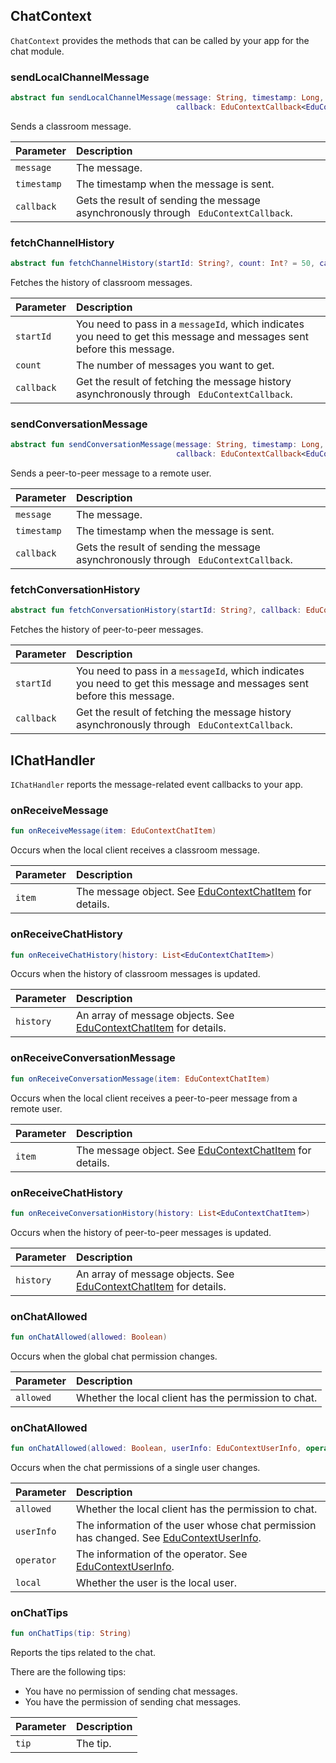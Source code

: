 ## ChatContext

`ChatContext` provides the methods that can be called by your app for the chat module.

### sendLocalChannelMessage

```kotlin
abstract fun sendLocalChannelMessage(message: String, timestamp: Long,
                                     callback: EduContextCallback<EduContextChatItemSendResult>): EduContextChatItem
```

Sends a classroom message.

| Parameter | Description |
| :---------- | :------------------------------------------------ |
| `message` | The message. |
| `timestamp` | The timestamp when the message is sent. |
| `callback` | Gets the result of sending the message asynchronously through ` EduContextCallback`. |

### fetchChannelHistory

```kotlin
abstract fun fetchChannelHistory(startId: String?, count: Int? = 50, callback: EduContextCallback<List<EduContextChatItem>>)
```

Fetches the history of classroom messages.

| Parameter | Description |
| :--------- | :-------------------------------------------- |
| `startId` | You need to pass in a `messageId`, which indicates you need to get this message and messages sent before this message. |
| `count` | The number of messages you want to get. |
| `callback` | Get the result of fetching the message history asynchronously through ` EduContextCallback`. |

### sendConversationMessage

```kotlin
abstract fun sendConversationMessage(message: String, timestamp: Long,
                                     callback: EduContextCallback<EduContextChatItemSendResult>): EduContextChatItem
```

Sends a peer-to-peer message to a remote user.

| Parameter | Description |
| :---------- | :------------------------------------------------ |
| `message` | The message. |
| `timestamp` | The timestamp when the message is sent. |
| `callback` | Gets the result of sending the message asynchronously through ` EduContextCallback`. |

### fetchConversationHistory

```kotlin
abstract fun fetchConversationHistory(startId: String?, callback: EduContextCallback<List<EduContextChatItem>>)
```

Fetches the history of peer-to-peer messages.

| Parameter | Description |
| :--------- | :-------------------------------------------- |
| `startId` | You need to pass in a `messageId`, which indicates you need to get this message and messages sent before this message. |
| `callback` | Get the result of fetching the message history asynchronously through ` EduContextCallback`. |

## IChatHandler

`IChatHandler` reports the message-related event callbacks to your app.

### onReceiveMessage

```kotlin
fun onReceiveMessage(item: EduContextChatItem)
```

Occurs when the local client receives a classroom message.

| Parameter | Description |
| :----- | :----------------------------------------------------------- |
| `item` | The message object. See [EduContextChatItem](/en/agora-class/edu_context_api_ref_android_type_def?platform=Android#educontextchatitem) for details. |

### onReceiveChatHistory

```kotlin
fun onReceiveChatHistory(history: List<EduContextChatItem>)
```

Occurs when the history of classroom messages is updated.

| Parameter | Description |
| :-------- | :----------------------------------------------------------- |
| `history` | An array of message objects. See [EduContextChatItem](/en/agora-class/edu_context_api_ref_android_type_def?platform=Android#educontextchatitem) for details. |

### onReceiveConversationMessage

```kotlin
fun onReceiveConversationMessage(item: EduContextChatItem)
```

Occurs when the local client receives a peer-to-peer message from a remote user.

| Parameter | Description |
| :----- | :----------------------------------------------------------- |
| `item` | The message object. See [EduContextChatItem](/en/agora-class/edu_context_api_ref_android_type_def?platform=Android#educontextchatitem) for details. |

### onReceiveChatHistory

```kotlin
fun onReceiveConversationHistory(history: List<EduContextChatItem>)
```

Occurs when the history of peer-to-peer messages is updated.

| Parameter | Description |
| :-------- | :----------------------------------------------------------- |
| `history` | An array of message objects. See [EduContextChatItem](/en/agora-class/edu_context_api_ref_android_type_def?platform=Android#educontextchatitem) for details. |

### onChatAllowed

```kotlin
fun onChatAllowed(allowed: Boolean)
```

Occurs when the global chat permission changes.

| Parameter | Description |
| :-------- | :----------------------- |
| `allowed` | Whether the local client has the permission to chat. |

### onChatAllowed

```kotlin
fun onChatAllowed(allowed: Boolean, userInfo: EduContextUserInfo, operator: EduContextUserInfo?, local: Boolean)
```

Occurs when the chat permissions of a single user changes.

| Parameter | Description |
| :--------- | :----------------------------------------------------------- |
| `allowed` | Whether the local client has the permission to chat. |
| `userInfo` | The information of the user whose chat permission has changed. See [EduContextUserInfo](/en/agora-class/edu_context_api_ref_android_type_def?platform=Android#educontextuserinfo). |
| `operator` | The information of the operator. See [EduContextUserInfo](/en/agora-class/edu_context_api_ref_android_type_def?platform=Android#educontextuserinfo). |
| `local` | Whether the user is the local user. |

### onChatTips

```kotlin
fun onChatTips(tip: String)
```

Reports the tips related to the chat.

There are the following tips:

- You have no permission of sending chat messages.
- You have the permission of sending chat messages.

| Parameter | Description |
| :---- | :--------- |
| `tip` | The tip. |

